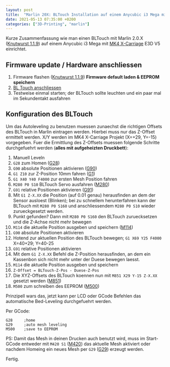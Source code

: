 ```yaml
---
layout: post
title:  "Marlin 20X: BLTouch Installation auf einem Anycubic i3 Mega mit MK4 X-Carriage E3D V5"
date: 2021-05-13 07:35:00 +0200
categories: ["3D-Printing", "marlin"]
---
```

Kurze Zusammenfassung wie man einen BLTouch mit Marlin 2.0.X ([Knutwurst 1.1.9](https://github.com/knutwurst/Marlin-2-0-x-Anycubic-i3-MEGA-S)) auf einem Anycubic i3 Mega mit [MK4 X-Carriage](https://www.thingiverse.com/thing:3537449) E3D V5 einrichtet.

## Firmware update / Hardware anschliessen
1. Firmware flashen ([Knutwurst 1.1.9](https://github.com/knutwurst/Marlin-2-0-x-Anycubic-i3-MEGA-S)) **Firmware default laden & EEPROM speichern**
1. [BL Touch anschliessen](https://github.com/knutwurst/Marlin-2-0-x-Anycubic-i3-MEGA-S/wiki/BLTouch-Installation-(deutsch))
1. Testweise einmal starten; der BLTouch sollte leuchten und ein paar mal im Sekundentakt ausfahren

## Konfiguration des BLTouch
Um das Autoleveling zu benutzen muessen zunaechst die richtigen Offsets des BLTouch in Marlin eintragen werden. Hierbei muss nur das Z-Offset ermittelt werden. X/Y werden im MK4 X-Carriage Projekt (X=+29, Y=-15) vorgegeben. Fuer die Ermittlung des Z-Offsets muessen folgende Schritte durchgefuehrt werden (**alles mit aufgeheizten Druckbett**):

1. Manuell Leveln
1. `G28` zum Homen ([G28](https://marlinfw.org/docs/gcode/G028.html))
1. `G90` absolute Positionen aktivieren ([G90](https://marlinfw.org/docs/gcode/G090.html))
1. `G1 Z10` zur Z-Position 10mm fahren ([G1](https://marlinfw.org/docs/gcode/G000-G001.html))
1. `G1 X40 Y40 F4000` zur ersten Mesh Position fahren
1. `M280 P0 S10` BLTouch Servo ausfahren ([M280](https://marlinfw.org/docs/gcode/M280.html))
1. `G91` relative Positionen aktivieren ([G91](https://marlinfw.org/docs/gcode/G091.html))
1. Mit `G1 Z-X.XX` die Position (auf 0.01 genau) herausfinden an dem der Sensor ausloest (Blinken); bei zu schnellem herunterfahren kann der BLTouch mit `M280 P0 S160` und anschliessendem `M280 P0 S10` wieder zurueckgesetzt werden.
1. Punkt gefunden? Dann mit `M280 P0 S160` den BLTouch zuruecksetzen und die Z-Achse nicht mehr bewegen
1. `M114` die aktuelle Position ausgeben und speichern ([M114](https://marlinfw.org/docs/gcode/M114.html))
1. `G90` absolute Positionen aktivieren
1. Hotend zur aktuellen Position des BLTouch bewegen; `G1 X69 Y25 F4000` X=40+29; Y=40-25
1. `G91` relative Positionen aktivieren
1. Mit dem `G1 Z-X.XX` Befehl die Z-Position herausfinden, an dem ein Kassenbon sich nicht mehr unter der Duese bewegen laesst.
1. `M114` die aktuelle Position ausgeben und speichern
1. `Z-Offset = BLTouch-Z-Pos - Duese-Z-Pos`
1. Die XYZ-Offsets des BLTouch koennen nun mit `M851 X29 Y-15 Z-X.XX` gesetzt werden ([M851](https://marlinfw.org/docs/gcode/M851.html))
1. `M500` zum schreiben des EEPROM ([M500](https://marlinfw.org/docs/gcode/M500.html))

Prinzipell wars das, jetzt kann per LCD oder GCode Befehlen das automatische Bed-Leveling durchgefuehrt werden.

Per GCode:
```
G28     ;home
G29     ;auto mesh leveling
M500    ;save to EEPROM
```

PS: Damit das Mesh in deinen Drucken auch benutzt wird, muss im Start-GCode entweder mit `M420 S1` ([M420](https://marlinfw.org/docs/gcode/M420.html)) das aktuelle Mesh aktiviert oder nachdem Homeing ein neues Mesh per `G29` ([G29](https://marlinfw.org/docs/gcode/G029-abl-bilinear.html)) erzeugt werden. 

Fertig.